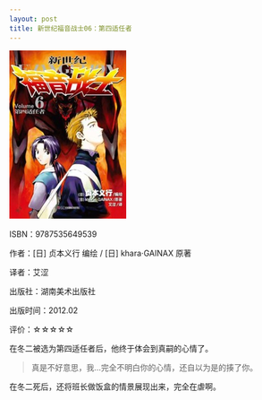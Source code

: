 ```yaml
---
layout: post
title: 新世纪福音战士06：第四适任者
---
```

<img class="cover" title="9787535649539" src="/images/2012/04/9787535649539-209x300.jpg" alt="新世纪福音战士06：第四适任者" width="209" height="300" />

ISBN：9787535649539

作者：[日] 贞本义行 编绘 / [日] khara·GAINAX 原著

译者：艾涩

出版社：湖南美术出版社

出版时间：2012.02

评价：☆☆☆☆☆

在冬二被选为第四适任者后，他终于体会到真嗣的心情了。

<blockquote>真是不好意思，我...完全不明白你的心情，还自以为是的揍了你。</blockquote>

在冬二死后，还将班长做饭盒的情景展现出来，完全在虐啊。
